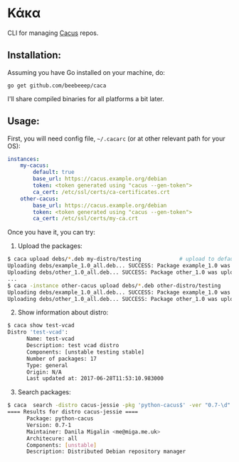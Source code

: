Κάκα
====

CLI for managing [Cacus](https://github.com/beebeeep/cacus) repos.

Installation:
-------------
Assuming you have Go installed on your machine, do:
```
go get github.com/beebeeep/caca
```

I'll share compiled binaries for all platforms a bit later.

Usage:
------
First, you will need config file, `~/.cacarc` (or at other relevant path for your OS):
```yaml
instances:
    my-cacus:
        default: true
        base_url: https://cacus.example.org/debian
        token: <token generated using "cacus --gen-token">
        ca_cert: /etc/ssl/certs/ca-certificates.crt
    other-cacus:
        base_url: https://cacus.example.org/debian
        token: <token generated using "cacus --gen-token">
        ca_cert: /etc/ssl/certs/my-ca.crt
```
Once you have it, you can try:
1) Upload the packages:
  ```sh
  $ caca upload debs/*.deb my-distro/testing            # upload to default cacus instance
  Uploading debs/example_1.0_all.deb... SUCCESS: Package example_1.0 was uploaded to my-distro/testing
  Uploading debs/other_1.0_all.deb... SUCCESS: Package other_1.0 was uploaded to my-distro/testing
  ...
  $ caca -instance other-cacus upload debs/*.deb other-distro/testing
  Uploading debs/example_1.0_all.deb... SUCCESS: Package example_1.0 was uploaded to other-distro/testing
  Uploading debs/other_1.0_all.deb... SUCCESS: Package other_1.0 was uploaded to other-distro/testing
  ```

2) Show information about distro:
  ```sh
  $ caca show test-vcad
  Distro 'test-vcad':
        Name: test-vcad
        Description: test vcad distro
        Components: [unstable testing stable]
        Number of packages: 17
        Type: general
        Origin: N/A
        Last updated at: 2017-06-28T11:53:10.983000 
   ```

3) Search packages:
  ```sh
  $ caca  search -distro cacus-jessie -pkg 'python-cacus$' -ver "0.7-\d"
  ==== Results for distro cacus-jessie ====
        Package: python-cacus
        Version: 0.7-1
        Maintainer: Danila Migalin <me@miga.me.uk>
        Architecure: all
        Components: [unstable]
        Description: Distributed Debian repository manager
   ```
